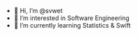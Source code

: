 - 👋 Hi, I’m @svwet
- 👀 I’m interested in Software Engineering
- 🌱 I’m currently learning Statistics & Swift

<!---
svwet/svwet is a ✨ special ✨ repository because its `README.md` (this file) appears on your GitHub profile.
You can click the Preview link to take a look at your changes.
--->
